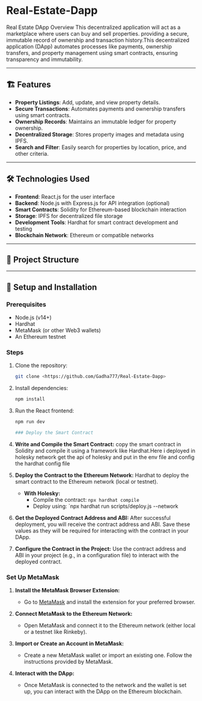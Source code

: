 # Real-Estate-Dapp
Real Estate DApp Overview This decentralized application will act as a marketplace where users can buy and sell properties. providing a secure, immutable record of ownership and transaction history.This decentralized application (DApp) automates processes like payments, ownership transfers, and property management using smart contracts, ensuring transparency and immutability.

---

## 🏗️ Features
- **Property Listings**: Add, update, and view property details.
- **Secure Transactions**: Automates payments and ownership transfers using smart contracts.
- **Ownership Records**: Maintains an immutable ledger for property ownership.
- **Decentralized Storage**: Stores property images and metadata using IPFS.
- **Search and Filter**: Easily search for properties by location, price, and other criteria.

---

## 🛠️ Technologies Used
- **Frontend**: React.js for the user interface
- **Backend**: Node.js with Express.js for API integration (optional)
- **Smart Contracts**: Solidity for Ethereum-based blockchain interaction
- **Storage**: IPFS for decentralized file storage
- **Development Tools**: Hardhat for smart contract development and testing
- **Blockchain Network**: Ethereum or compatible networks

---

## 📂 Project Structure

---

## 🚀 Setup and Installation

### Prerequisites
- Node.js (v14+)
- Hardhat
- MetaMask (or other Web3 wallets)
- An Ethereum testnet 

### Steps
1. Clone the repository:
   ```bash
   git clone <https://github.com/Gadha777/Real-Estate-Dapp>

   
2. Install dependencies:
   
   ```bash
   npm install


3. Run the React frontend:

   ```bash
   npm run dev

   ### Deploy the Smart Contract

1. **Write and Compile the Smart Contract:**
   copy the smart contract in Solidity and compile it using a framework like Hardhat.Here i deployed in holesky network get the api of holesky and put in the env file and config the hardhat config file

2. **Deploy the Contract to the Ethereum Network:**
   Hardhat to deploy the smart contract to the Ethereum network (local or testnet).

   - **With Holesky:**
     - Compile the contract: `npx hardhat compile`
     - Deploy using: `npx hardhat run scripts/deploy.js --network <network-name>

3. **Get the Deployed Contract Address and ABI:**
   After successful deployment, you will receive the contract address and ABI. Save these values as they will be required for interacting with the contract in 
       your DApp.

4. **Configure the Contract in the Project:**
   Use the contract address and ABI in your project (e.g., in a configuration file) to interact with the deployed contract.

### Set Up MetaMask

1. **Install the MetaMask Browser Extension:**
   - Go to [MetaMask](https://metamask.io) and install the extension for your preferred browser.

2. **Connect MetaMask to the Ethereum Network:**
   - Open MetaMask and connect it to the Ethereum network (either local or a testnet like Rinkeby).

3. **Import or Create an Account in MetaMask:**
   - Create a new MetaMask wallet or import an existing one. Follow the instructions provided by MetaMask.

4. **Interact with the DApp:**
   - Once MetaMask is connected to the network and the wallet is set up, you can interact with the DApp on the Ethereum blockchain.



